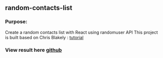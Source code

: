 ## random-contacts-list

### Purpose:
Create a random contacts list with React using randomuser API
This project is built based on Chris Blakely : [tutorial](https://www.freecodecamp.org/news/getting-started-with-react-a-modern-project-based-guide-for-beginners-including-hooks-2/#creatingareactapp)

### View result here [github](https://nada-tb.github.io/random-contacts-list/)
